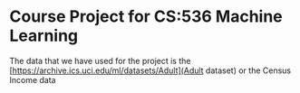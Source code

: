 # Course Project for CS:536 Machine Learning 

The data that we have used for the project is the [https://archive.ics.uci.edu/ml/datasets/Adult](Adult dataset) or the Census Income data
